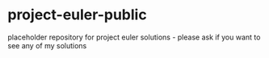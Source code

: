 # project-euler-public
placeholder repository for project euler solutions - please ask if you want to see any of my solutions
